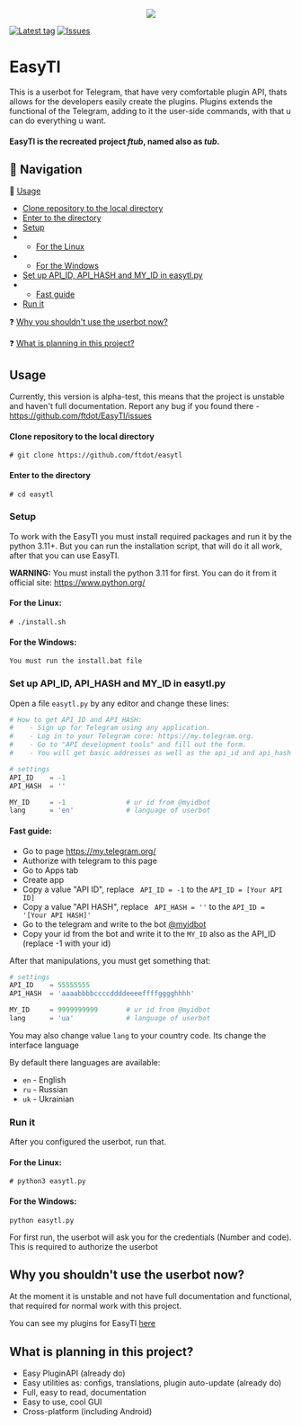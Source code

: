 <p align="center">
  <img src="https://github.com/ftdot/ftdot/raw/main/imgs/easytl_banner_nb-new.png" />
</p>

[![Latest tag](https://img.shields.io/github/v/tag/ftdot/EasyTl?label=LATEST%20TAG&style=for-the-badge)](https://github.com/ftdot/EasyTl/tags)
[![Issues](https://img.shields.io/github/issues/ftdot/EasyTl?style=for-the-badge)](https://github.com/ftdot/EasyTl/issues)
# EasyTl
This is a userbot for Telegram, that have very comfortable plugin API, thats allows for the developers easily create the plugins. 
Plugins extends the functional of the Telegram, adding to it the user-side commands, with that u can do everything u want.

#### EasyTl is the recreated project _ftub_, named also as _tub_.

## 📘 Navigation
📖 <a href="#usage">Usage</a>
- <a href="#clone-repository-to-the-local-directory">Clone repository to the local directory</a>
- <a href="#enter-to-the-directory">Enter to the directory</a>
- <a href="#setup">Setup</a>
- - <a href="#for-the-linux">For the Linux</a>
- - <a href="#for-the-windows">For the Windows</a>
- <a href="#set-up-api_id-api_hash-and-my_id-in-easytlpy">Set up API_ID, API_HASH and MY_ID in easytl.py</a>
- - <a href="#fast-guide">Fast guide</a>
- <a href="#run-it">Run it</a>

❓ <a href="https://github.com/ftdot/EasyTl/README.md#why-you-shouldnt-use-the-userbot-now">Why you shouldn't use the userbot now?</a>

❓ <a href="https://github.com/ftdot/EasyTl/README.md#what-is-planning-in-this-project">What is planning in this project?</a>

## Usage
Currently, this version is alpha-test, this means that the project is unstable and haven't full documentation.
Report any bug if you found there - https://github.com/ftdot/EasyTl/issues

#### Clone repository to the local directory
    # git clone https://github.com/ftdot/easytl

#### Enter to the directory
    # cd easytl

### Setup 
To work with the EasyTl you must install required packages and run it by the python 3.11+.
But you can run the installation script, that will do it all work, after that you can use EasyTl.

**WARNING:** You must install the python 3.11 for first. You can do it from it official site: https://www.python.org/

#### For the Linux:

    # ./install.sh

#### For the Windows:

    You must run the install.bat file

### Set up API_ID, API_HASH and MY_ID in easytl.py
Open a file ``easytl.py`` by any editor and change these lines:
```python
# How to get API_ID and API_HASH:
#    - Sign up for Telegram using any application.
#    - Log in to your Telegram core: https://my.telegram.org.
#    - Go to "API development tools" and fill out the form.
#    - You will get basic addresses as well as the api_id and api_hash parameters

# settings
API_ID    = -1
API_HASH  = ''

MY_ID     = -1               # ur id from @myidbot
lang      = 'en'             # language of userbot
```

#### Fast guide:
* Go to page https://my.telegram.org/
* Authorize with telegram to this page
* Go to Apps tab
* Create app
* Copy a value "API ID", replace `` API_ID = -1`` to the ``API_ID = [Your API ID]``
* Copy a value "API HASH", replace `` API_HASH = ''`` to the ``API_ID = '[Your API HASH]'``
* Go to the telegram and write to the bot [@myidbot](https://t.me/myidbot)
* Copy your id from the bot and write it to the ``MY_ID`` also as the API_ID (replace -1 with your id)

After that manipulations, you must get something that:
```python
# settings
API_ID    = 55555555
API_HASH  = 'aaaabbbbccccddddeeeeffffgggghhhh'

MY_ID     = 9999999999       # ur id from @myidbot
lang      = 'ua'             # language of userbot
```
You may also change value ``lang`` to your country code. Its change the interface language

By default there languages are available:
* ``en`` - English
* ``ru`` - Russian
* ``uk`` - Ukrainian

### Run it
After you configured the userbot, run that.


#### For the Linux:
```
# python3 easytl.py
```

#### For the Windows:
```
python easytl.py
```

For first run, the userbot will ask you for the credentials (Number and code). This is required to authorize the userbot

## Why you shouldn't use the userbot now?
At the moment it is unstable and not have full documentation and functional, that required for normal work with this project.

You can see my plugins for EasyTl [here](https://github.com/ftdot/easytl-content/tree/main/plugins)

## What is planning in this project?
* Easy PluginAPI (already do)
* Easy utilities as: configs, translations, plugin auto-update (already do)
* Full, easy to read, documentation
* Easy to use, cool GUI
* Cross-platform (including Android)
